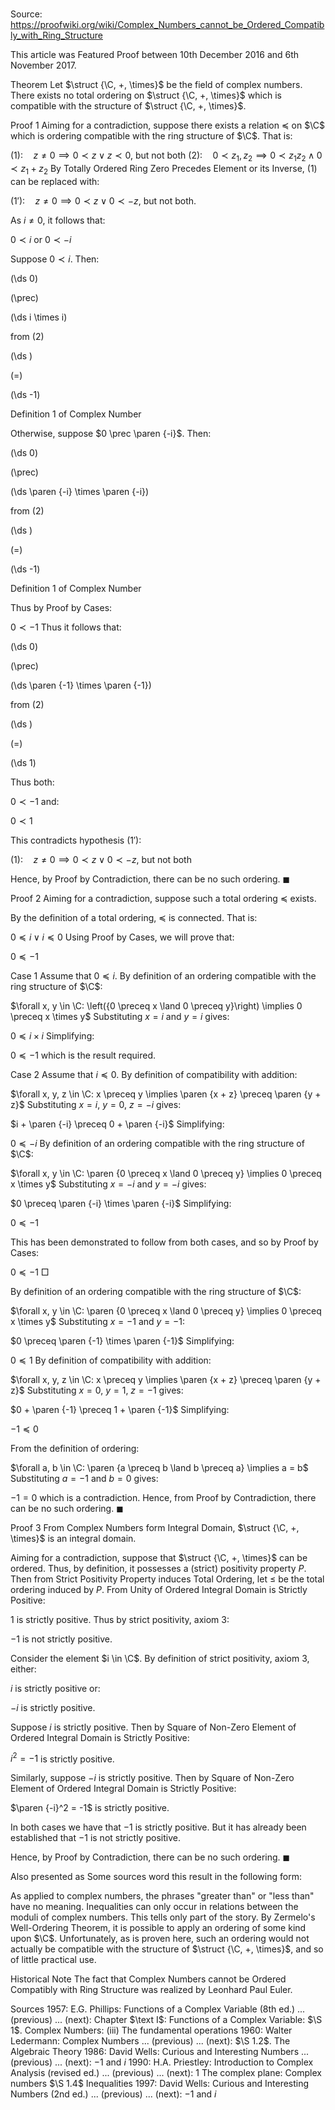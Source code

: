 # 

Source: https://proofwiki.org/wiki/Complex_Numbers_cannot_be_Ordered_Compatibly_with_Ring_Structure

  This article was Featured Proof between 10th December 2016 and 6th November 2017.


Theorem
Let $\struct {\C, +, \times}$ be the field of complex numbers.
There exists no total ordering on $\struct {\C, +, \times}$ which is compatible with the structure of $\struct {\C, +, \times}$.


Proof 1
Aiming for a contradiction, suppose there exists a relation $\preceq$ on $\C$ which is ordering compatible with the ring structure of $\C$.
That is:

$(1): \quad z \ne 0 \implies 0 \prec z \lor z \prec 0$, but not both
$(2): \quad 0 \prec z_1, z_2 \implies 0 \prec z_1 z_2 \land 0 \prec z_1 + z_2$
By Totally Ordered Ring Zero Precedes Element or its Inverse, $(1)$ can be replaced with:

$(1'): \quad z \ne 0 \implies 0 \prec z \lor 0 \prec -z$, but not both.

As $i \ne 0$, it follows that:

$0 \prec i$ or $0 \prec -i$

Suppose $0 \prec i$.
Then:














\(\ds 0\)

\(\prec\)







\(\ds i \times i\)





from $(2)$














\(\ds \)

\(=\)







\(\ds -1\)





Definition 1 of Complex Number




Otherwise, suppose $0 \prec \paren {-i}$.
Then:














\(\ds 0\)

\(\prec\)







\(\ds \paren {-i} \times \paren {-i}\)





from $(2)$














\(\ds \)

\(=\)







\(\ds -1\)





Definition 1 of Complex Number




Thus by Proof by Cases:

$0 \prec -1$
Thus it follows that:














\(\ds 0\)

\(\prec\)







\(\ds \paren {-1} \times \paren {-1}\)





from $(2)$














\(\ds \)

\(=\)







\(\ds 1\)










Thus both:

$0 \prec -1$
and:

$0 \prec 1$

This contradicts hypothesis $(1')$:

$(1): \quad z \ne 0 \implies 0 \prec z \lor 0 \prec -z$, but not both

Hence, by Proof by Contradiction, there can be no such ordering.
$\blacksquare$


Proof 2
Aiming for a contradiction, suppose such a total ordering $\preceq$ exists.

By the definition of a total ordering, $\preceq$ is connected.
That is:

$0 \preceq i \lor i \preceq 0$
Using Proof by Cases, we will prove that:

$0 \preceq -1$


Case 1
Assume that $0 \preceq i$.
By definition of an ordering compatible with the ring structure of $\C$:

$\forall x, y \in \C: \left({0 \preceq x \land 0 \preceq y}\right) \implies 0 \preceq x \times y$
Substituting $x = i$ and $y = i$ gives:

$0 \preceq i \times i$
Simplifying:

$0 \preceq -1$
which is the result required.


Case 2
Assume that $i \preceq 0$.
By definition of compatibility with addition:

$\forall x, y, z \in \C: x \preceq y \implies \paren {x + z} \preceq \paren {y + z}$
Substituting $x = i$, $y = 0$, $z = -i$ gives:

$i + \paren {-i} \preceq 0 + \paren {-i}$
Simplifying:

$0 \preceq -i$
By definition of an ordering compatible with the ring structure of $\C$:

$\forall x, y \in \C: \paren {0 \preceq x \land 0 \preceq y} \implies 0 \preceq x \times y$
Substituting $x = -i$ and $y = -i$ gives:

$0 \preceq \paren {-i} \times \paren {-i}$
Simplifying:

$0 \preceq -1$

This has been demonstrated to follow from both cases, and so by Proof by Cases:

$0 \preceq -1$
$\Box$

By definition of an ordering compatible with the ring structure of $\C$:

$\forall x, y \in \C: \paren {0 \preceq x \land 0 \preceq y} \implies 0 \preceq x \times y$
Substituting $x = -1$ and $y = -1$:

$0 \preceq \paren {-1} \times \paren {-1}$
Simplifying:

$0 \preceq 1$
By definition of compatibility with addition:

$\forall x, y, z \in \C: x \preceq y \implies \paren {x + z} \preceq \paren {y + z}$
Substituting $x = 0$, $y = 1$, $z = -1$ gives:

$0 + \paren {-1} \preceq 1 + \paren {-1}$
Simplifying:

$-1 \preceq 0$

From the definition of ordering:

$\forall a, b \in \C: \paren {a \preceq b \land b \preceq a} \implies a = b$
Substituting $a = -1$ and $b = 0$ gives:

$-1 = 0$
which is a contradiction.
Hence, from Proof by Contradiction, there can be no such ordering.
$\blacksquare$


Proof 3
From Complex Numbers form Integral Domain, $\struct {\C, +, \times}$ is an integral domain.

Aiming for a contradiction, suppose that $\struct {\C, +, \times}$ can be ordered.
Thus, by definition, it possesses a (strict) positivity property $P$.
Then from Strict Positivity Property induces Total Ordering, let $\le$ be the total ordering induced by $P$.
From Unity of Ordered Integral Domain is Strictly Positive:

$1$ is strictly positive.
Thus by strict positivity, axiom $3$:

$-1$ is not strictly positive.

Consider the element $i \in \C$.
By definition of strict positivity, axiom $3$, either:

$i$ is strictly positive
or:

$-i$ is strictly positive.

Suppose $i$ is strictly positive.
Then by Square of Non-Zero Element of Ordered Integral Domain is Strictly Positive:

$i^2 = -1$ is strictly positive.

Similarly, suppose $-i$ is strictly positive.
Then by Square of Non-Zero Element of Ordered Integral Domain is Strictly Positive:

$\paren {-i}^2 = -1$ is strictly positive.

In both cases we have that $-1$ is strictly positive.
But it has already been established that $-1$ is not strictly positive.

Hence, by Proof by Contradiction, there can be no such ordering.
$\blacksquare$


Also presented as
Some sources word this result in the following form:

As applied to complex numbers, the phrases "greater than" or "less than" have no meaning. Inequalities can only occur in relations between the moduli of complex numbers.
This tells only part of the story.
By Zermelo's Well-Ordering Theorem, it is possible to apply an ordering of some kind upon $\C$.
Unfortunately, as is proven here, such an ordering would not actually be compatible with the structure of $\struct {\C, +, \times}$, and so of little practical use.


Historical Note
The fact that Complex Numbers cannot be Ordered Compatibly with Ring Structure was realized by Leonhard Paul Euler.


Sources
1957: E.G. Phillips: Functions of a Complex Variable (8th ed.) ... (previous) ... (next): Chapter $\text I$: Functions of a Complex Variable: $\S 1$. Complex Numbers: $\text {(iii)}$ The fundamental operations
1960: Walter Ledermann: Complex Numbers ... (previous) ... (next): $\S 1.2$. The Algebraic Theory
1986: David Wells: Curious and Interesting Numbers ... (previous) ... (next): $-1$ and $i$
1990: H.A. Priestley: Introduction to Complex Analysis (revised ed.) ... (previous) ... (next): $1$ The complex plane: Complex numbers $\S 1.4$ Inequalities
1997: David Wells: Curious and Interesting Numbers (2nd ed.) ... (previous) ... (next): $-1$ and $i$




